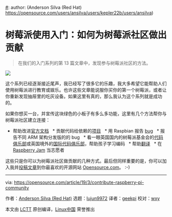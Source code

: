 [#]: collector: (lujun9972)
[#]: translator: (geekpi)
[#]: reviewer: (wxy)
[#]: publisher: ( )
[#]: url: ( )
[#]: subject: (How to contribute to the Raspberry Pi community)
[#]: via: (https://opensource.com/article/19/3/contribute-raspberry-pi-community)
[#]: author: (Anderson Silva (Red Hat) https://opensource.com/users/ansilva/users/kepler22b/users/ansilva)

树莓派使用入门：如何为树莓派社区做出贡献
======

> 在我们的入门系列的第 13 篇文章中，发现参与树莓派社区的方法。

![][1]

这个系列已经逐渐接近尾声，我已经写了很多它的乐趣，我大多希望它能帮助人们使用树莓派进行教育或娱乐。也许这些文章能说服你买你的第一个树莓派，或者让你重新发现抽屉里的吃灰设备。如果这里有真的，那么我认为这个系列就是成功的。

如果你想买一台，并宣传这块绿色的小板子有多么多功能，这里有几个方法帮你与树莓派社区建立连接：

  * 帮助改进[官方文档][2]
  * 贡献代码给依赖的[项目][3]
  * 用 Raspbian 报告 [bug][4]
  * 报告不同 ARM 架构分发版的的 bug
  * 看一眼英国国内的树莓派基金会的[代码俱乐部][5]或英国境外的[国际代码俱乐部][6]，帮助孩子学习编码
  * 帮助[翻译][7]
  * 在 [Raspberry Jam][8] 当志愿者

这些只是你可以为树莓派社区做贡献的几种方式。最后但同样重要的是，你可以加入我并[投稿文章][9]到你最喜欢的开源网站 [Opensource.com][10]。 :-)

--------------------------------------------------------------------------------

via: https://opensource.com/article/19/3/contribute-raspberry-pi-community

作者：[Anderson Silva (Red Hat)][a]
选题：[lujun9972][b]
译者：[geekpi](https://github.com/geekpi)
校对：[wxy](https://github.com/wxy)

本文由 [LCTT](https://github.com/LCTT/TranslateProject) 原创编译，[Linux中国](https://linux.cn/) 荣誉推出

[a]: https://opensource.com/users/ansilva/users/kepler22b/users/ansilva
[b]: https://github.com/lujun9972
[1]: https://opensource.com/sites/default/files/styles/image-full-size/public/lead-images/raspberry_pi_community.jpg?itok=dcKwb5et
[2]: https://www.raspberrypi.org/documentation/CONTRIBUTING.md
[3]: https://www.raspberrypi.org/github/
[4]: https://www.raspbian.org/RaspbianBugs
[5]: https://www.codeclub.org.uk/
[6]: https://www.codeclubworld.org/
[7]: https://www.raspberrypi.org/translate/
[8]: https://www.raspberrypi.org/jam/
[9]: https://opensource.com/participate
[10]: http://Opensource.com
